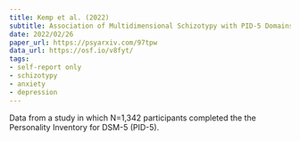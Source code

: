 ```yaml
---
title: Kemp et al. (2022)
subtitle: Association of Multidimensional Schizotypy with PID-5 Domains and Facets
date: 2022/02/26
paper_url: https://psyarxiv.com/97tpw
data_url: https://osf.io/v8fyt/
tags:
- self-report only
- schizotypy
- anxiety
- depression
---
```


Data from a study in which N=1,342 participants completed the the Personality Inventory for DSM-5 (PID-5).
